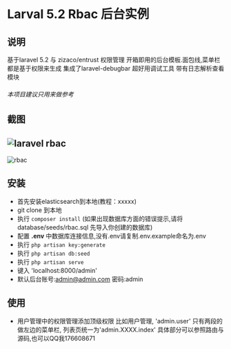 # Larval 5.2 Rbac 后台实例

## 说明

基于laravel 5.2 与 zizaco/entrust 权限管理
开箱即用的后台模板.面包线,菜单栏都是基于权限来生成
集成了laravel-debugbar 超好用调试工具
带有日志解析查看模块
###### 本项目建议只用来做参考

## 截图

## ![laravel rbac](http://o7ze7op4t.bkt.clouddn.com/QQ%E6%88%AA%E5%9B%BE20160530163207.png)



![rbac](http://o7ze7op4t.bkt.clouddn.com/QQ%E6%88%AA%E5%9B%BE20160530163112.png)



## 安装

- 首先安装elasticsearch到本地(教程：xxxxx)
- git clone 到本地
- 执行 `composer install` (如果出现数据库方面的错误提示,请将 database/seeds/rbac.sql 先导入你创建的数据库)
- 配置 **.env** 中数据库连接信息,没有.env请复制.env.example命名为.env
- 执行 `php artisan key:generate`
- 执行 `php artisan db:seed`
- 执行 `php artisan serve`
- 键入 'localhost:8000/admin'
- 默认后台账号:admin@admin.com 密码:admin


## 使用
- 用户管理中的权限管理添加顶级权限
   比如用户管理, 'admin.user' 只有两段的做左边的菜单栏, 列表页统一为'admin.XXXX.index'
   具体部分可以参照路由与源码,也可以QQ我176608671
